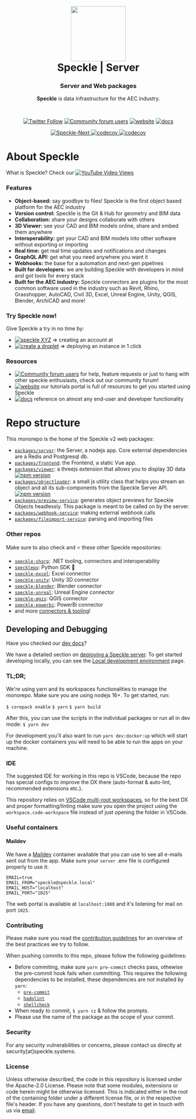 <h1 align="center">
  <img src="https://user-images.githubusercontent.com/2679513/131189167-18ea5fe1-c578-47f6-9785-3748178e4312.png" width="150px"/><br/>
  Speckle | Server
</h1>
<h3 align="center">
    Server and Web packages
</h3>
<p align="center"><b>Speckle</b> is data infrastructure for the AEC industry.</p><br/>

<p align="center"><a href="https://twitter.com/SpeckleSystems"><img src="https://img.shields.io/twitter/follow/SpeckleSystems?style=social" alt="Twitter Follow"></a> <a href="https://speckle.community"><img src="https://img.shields.io/discourse/users?server=https%3A%2F%2Fspeckle.community&amp;style=flat-square&amp;logo=discourse&amp;logoColor=white" alt="Community forum users"></a> <a href="https://speckle.systems"><img src="https://img.shields.io/badge/https://-speckle.systems-royalblue?style=flat-square" alt="website"></a> <a href="https://speckle.guide/dev/"><img src="https://img.shields.io/badge/docs-speckle.guide-orange?style=flat-square&amp;logo=read-the-docs&amp;logoColor=white" alt="docs"></a></p>

<p align="center">
<a href="https://github.com/Speckle-Next/SpeckleServer/"><img src="https://circleci.com/gh/specklesystems/speckle-server.svg?style=svg&amp;circle-token=76eabd350ea243575cbb258b746ed3f471f7ac29" alt="Speckle-Next">
</a> 
<a href="https://codecov.io/gh/specklesystems/speckle-server">
<img src="https://codecov.io/gh/specklesystems/speckle-server/branch/master/graph/badge.svg" alt="codecov">
</a>
<a href="https://results.pre-commit.ci/latest/github/specklesystems/speckle-server/main">
<img src="https://results.pre-commit.ci/badge/github/specklesystems/speckle-server/main.svg" alt="codecov">
</a>
</p>

# About Speckle

What is Speckle? Check our [![YouTube Video Views](https://img.shields.io/youtube/views/B9humiSpHzM?label=Speckle%20in%201%20minute%20video&style=social)](https://www.youtube.com/watch?v=B9humiSpHzM)

### Features

- **Object-based:** say goodbye to files! Speckle is the first object based platform for the AEC industry
- **Version control:** Speckle is the Git & Hub for geometry and BIM data
- **Collaboration:** share your designs collaborate with others
- **3D Viewer:** see your CAD and BIM models online, share and embed them anywhere
- **Interoperability:** get your CAD and BIM models into other software without exporting or importing
- **Real time:** get real time updates and notifications and changes
- **GraphQL API:** get what you need anywhere you want it
- **Webhooks:** the base for a automation and next-gen pipelines
- **Built for developers:** we are building Speckle with developers in mind and got tools for every stack
- **Built for the AEC industry:** Speckle connectors are plugins for the most common software used in the industry such as Revit, Rhino, Grasshopper, AutoCAD, Civil 3D, Excel, Unreal Engine, Unity, QGIS, Blender, ArchiCAD and more!

### Try Speckle now!

Give Speckle a try in no time by:

- [![speckle XYZ](https://img.shields.io/badge/https://-speckle.xyz-0069ff?style=flat-square&logo=hackthebox&logoColor=white)](https://speckle.xyz) ⇒ creating an account at
- [![create a droplet](https://img.shields.io/badge/Create%20a%20Droplet-0069ff?style=flat-square&logo=digitalocean&logoColor=white)](https://marketplace.digitalocean.com/apps/speckle-server?refcode=947a2b5d7dc1) ⇒ deploying an instance in 1 click

### Resources

- [![Community forum users](https://img.shields.io/badge/community-forum-green?style=for-the-badge&logo=discourse&logoColor=white)](https://speckle.community) for help, feature requests or just to hang with other speckle enthusiasts, check out our community forum!
- [![website](https://img.shields.io/badge/tutorials-speckle.systems-royalblue?style=for-the-badge&logo=youtube)](https://speckle.systems) our tutorials portal is full of resources to get you started using Speckle
- [![docs](https://img.shields.io/badge/docs-speckle.guide-orange?style=for-the-badge&logo=read-the-docs&logoColor=white)](https://speckle.guide/dev/) reference on almost any end-user and developer functionality

# Repo structure

This monorepo is the home of the Speckle v2 web packages:

- [`packages/server`](https://github.com/specklesystems/speckle-server/blob/main/packages/server): the Server, a nodejs app. Core external dependencies are a Redis and Postgresql db.
- [`packages/frontend`](https://github.com/specklesystems/speckle-server/blob/main/packages/frontend): the Frontend, a static Vue app.
- [`packages/viewer`](https://github.com/specklesystems/speckle-server/blob/main/packages/viewer): a threejs extension that allows you to display 3D data [![npm version](https://camo.githubusercontent.com/dc69232cc57b77de6554e752dd6dfc60ca0ecdfbe91bdfcbf7c7531a511ec200/68747470733a2f2f62616467652e667572792e696f2f6a732f253430737065636b6c652532467669657765722e737667)](https://www.npmjs.com/package/@speckle/viewer)
- [`packages/objectloader`](https://github.com/specklesystems/speckle-server/blob/main/packages/objectloader): a small js utility class that helps you stream an object and all its sub-components from the Speckle Server API. [![npm version](https://camo.githubusercontent.com/4d4f1e38ce50aaf11b4a3ad8e01ce3eaaa561dc5fd08febbae556f52f1d41097/68747470733a2f2f62616467652e667572792e696f2f6a732f253430737065636b6c652532466f626a6563746c6f616465722e737667)](https://www.npmjs.com/package/@speckle/objectloader)
- [`packages/preview-service`](https://github.com/specklesystems/speckle-server/blob/main/packages/preview-service): generates object previews for Speckle Objects headlessly. This package is meant to be called on by the server.
- [`packages/webhook-service`](https://github.com/specklesystems/speckle-server/tree/main/packages/webhook-service): making external webhook calls
- [`packages/fileimport-service`](https://github.com/specklesystems/speckle-server/tree/main/packages/fileimport-service): parsing and importing files

### Other repos

Make sure to also check and ⭐️ these other Speckle repositories:

- [`speckle-sharp`](https://github.com/specklesystems/speckle-sharp): .NET tooling, connectors and interoperability
- [`specklepy`](https://github.com/specklesystems/specklepy): Python SDK 🐍
- [`speckle-excel`](https://github.com/specklesystems/speckle-excel): Excel connector
- [`speckle-unity`](https://github.com/specklesystems/speckle-unity): Unity 3D connector
- [`speckle-blender`](https://github.com/specklesystems/speckle-blender): Blender connector
- [`speckle-unreal`](https://github.com/specklesystems/speckle-unreal): Unreal Engine connector
- [`speckle-qgis`](https://github.com/specklesystems/speckle-qgis): QGIS connector
- [`speckle-powerbi`](https://github.com/specklesystems/speckle-powerbi): PowerBi connector
- and more [connectors & tooling](https://github.com/specklesystems/)!

## Developing and Debugging

Have you checked our [dev docs](https://speckle.guide/dev/)?

We have a detailed section on [deploying a Speckle server](https://speckle.guide/dev/server-setup.html). To get started developing locally, you can see the [Local development environment](https://speckle.guide/dev/server-local-dev.html) page.

### TL;DR;

We're using yarn and its workspaces functionalities to manage the monorepo.
Make sure you are using nodejs 16+.
To get started, run:

`$ corepack enable`
`$ yarn`
`$ yarn build`

After this, you can use the scripts in the individual packages or run all in dev mode:
`$ yarn dev`

For development you'll also want to run `yarn dev:docker:up` which will start up the docker containers you will need
to be able to run the apps on your machine.

### IDE

The suggested IDE for working in this repo is VSCode, because the repo has special configs to improve the DX there (auto-format & auto-lint, recommended extensions etc.).

This repository relies on [VSCode multi-root workspaces](https://code.visualstudio.com/docs/editor/multi-root-workspaces), so for the best DX and proper formatting/linting make sure you open the project using the `workspace.code-workspace` file instead of just opening the folder in VSCode.

### Useful containers

#### Maildev

We have a [Maildev](https://github.com/maildev/maildev) container available that you can use to see all e-mails sent out from the app. Make sure your `server` .env file is configured properly to use it:

```
EMAIL=true
EMAIL_FROM="speckle@speckle.local"
EMAIL_HOST="localhost"
EMAIL_PORT="1025"
```

The web portal is available at `localhost:1080` and it's listening for mail on port `1025`.

### Contributing

Please make sure you read the [contribution guidelines](https://github.com/specklesystems/speckle-server/blob/main/CONTRIBUTING.md) for an overview of the best practices we try to follow.

When pushing commits to this repo, please follow the following guidelines:

- Before commiting, make sure `yarn pre-commit` checks pass, othewise the pre-commit hook fails when committing. This requires the following dependencies to be installed, these dependencies are not installed by `yarn`:
  - [`pre-commit`](https://pre-commit.com/#install)
  - [`hadolint`](https://github.com/hadolint/hadolint#install)
  - [`shellcheck`](https://github.com/koalaman/shellcheck#installing)
- When ready to commit, `$ yarn cz` & follow the prompts.
- Please use the name of the package as the scope of your commit.

### Security

For any security vulnerabilities or concerns, please contact us directly at security[at]speckle.systems.

### License

Unless otherwise described, the code in this repository is licensed under the Apache-2.0 License. Please note that some modules, extensions or code herein might be otherwise licensed. This is indicated either in the root of the containing folder under a different license file, or in the respective file's header. If you have any questions, don't hesitate to get in touch with us via [email](mailto:hello@speckle.systems).

